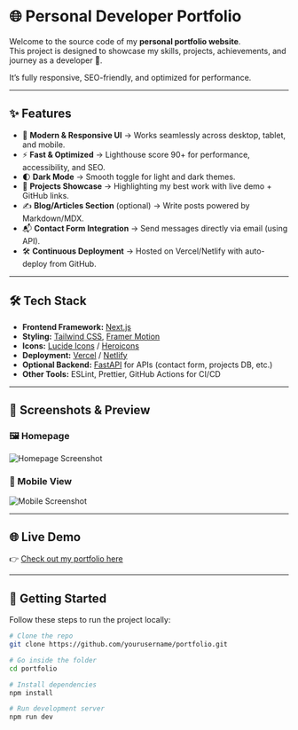 # 🌐 Personal Developer Portfolio

Welcome to the source code of my **personal portfolio website**.  
This project is designed to showcase my skills, projects, achievements, and journey as a developer 🚀.  

It’s fully responsive, SEO-friendly, and optimized for performance.

---

## ✨ Features
- 🎨 **Modern & Responsive UI** → Works seamlessly across desktop, tablet, and mobile.  
- ⚡ **Fast & Optimized** → Lighthouse score 90+ for performance, accessibility, and SEO.  
- 🌓 **Dark Mode** → Smooth toggle for light and dark themes.  
- 📂 **Projects Showcase** → Highlighting my best work with live demo + GitHub links.  
- ✍️ **Blog/Articles Section** (optional) → Write posts powered by Markdown/MDX.  
- 📬 **Contact Form Integration** → Send messages directly via email (using API).  
- 🛠 **Continuous Deployment** → Hosted on Vercel/Netlify with auto-deploy from GitHub.  

---

## 🛠 Tech Stack
- **Frontend Framework:** [Next.js](https://nextjs.org/)  
- **Styling:** [Tailwind CSS](https://tailwindcss.com/), [Framer Motion](https://www.framer.com/motion/)  
- **Icons:** [Lucide Icons](https://lucide.dev/) / [Heroicons](https://heroicons.com/)  
- **Deployment:** [Vercel](https://vercel.com/) / [Netlify](https://www.netlify.com/)  
- **Optional Backend:** [FastAPI](https://fastapi.tiangolo.com/) for APIs (contact form, projects DB, etc.)  
- **Other Tools:** ESLint, Prettier, GitHub Actions for CI/CD  

---

## 📸 Screenshots & Preview
### 🖼 Homepage
![Homepage Screenshot](./screenshots/home.png)

### 📱 Mobile View
![Mobile Screenshot](./screenshots/mobile.png)

---

## 🌐 Live Demo
👉 [Check out my portfolio here](https://yourdomain.com)  

---

## 🚀 Getting Started

Follow these steps to run the project locally:

```bash
# Clone the repo
git clone https://github.com/yourusername/portfolio.git

# Go inside the folder
cd portfolio

# Install dependencies
npm install

# Run development server
npm run dev
